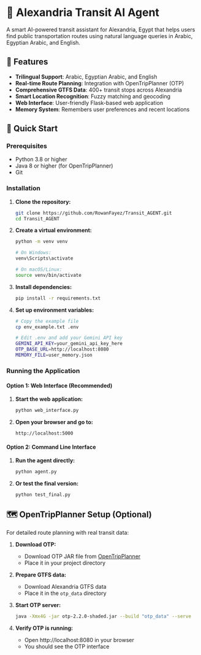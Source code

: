 # 🚌 Alexandria Transit AI Agent

A smart AI-powered transit assistant for Alexandria, Egypt that helps users find public transportation routes using natural language queries in Arabic, Egyptian Arabic, and English.

## 🌟 Features

- **Trilingual Support**: Arabic, Egyptian Arabic, and English
- **Real-time Route Planning**: Integration with OpenTripPlanner (OTP)
- **Comprehensive GTFS Data**: 400+ transit stops across Alexandria
- **Smart Location Recognition**: Fuzzy matching and geocoding
- **Web Interface**: User-friendly Flask-based web application
- **Memory System**: Remembers user preferences and recent locations

## 🚀 Quick Start

### Prerequisites

- Python 3.8 or higher
- Java 8 or higher (for OpenTripPlanner)
- Git

### Installation

1. **Clone the repository:**
   ```bash
   git clone https://github.com/RowanFayez/Transit_AGENT.git
   cd Transit_AGENT
   ```

2. **Create a virtual environment:**
   ```bash
   python -m venv venv
   
   # On Windows:
   venv\Scripts\activate
   
   # On macOS/Linux:
   source venv/bin/activate
   ```

3. **Install dependencies:**
   ```bash
   pip install -r requirements.txt
   ```

4. **Set up environment variables:**
   ```bash
   # Copy the example file
   cp env_example.txt .env
   
   # Edit .env and add your Gemini API key
   GEMINI_API_KEY=your_gemini_api_key_here
   OTP_BASE_URL=http://localhost:8080
   MEMORY_FILE=user_memory.json
   ```

### Running the Application

#### Option 1: Web Interface (Recommended)

1. **Start the web application:**
   ```bash
   python web_interface.py
   ```

2. **Open your browser and go to:**
   ```
   http://localhost:5000
   ```

#### Option 2: Command Line Interface

1. **Run the agent directly:**
   ```bash
   python agent.py
   ```

2. **Or test the final version:**
   ```bash
   python test_final.py
   ```

## 🗺️ OpenTripPlanner Setup (Optional)

For detailed route planning with real transit data:

1. **Download OTP:**
   - Download OTP JAR file from [OpenTripPlanner](https://github.com/opentripplanner/OpenTripPlanner)
   - Place it in your project directory

2. **Prepare GTFS data:**
   - Download Alexandria GTFS data
   - Place it in the `otp_data` directory

3. **Start OTP server:**
   ```bash
   java -Xmx4G -jar otp-2.2.0-shaded.jar --build "otp_data" --serve
   ```

4. **Verify OTP is running:**
   - Open http://localhost:8080 in your browser
   - You should see the OTP interface

